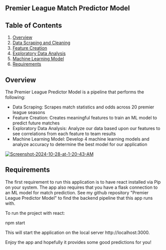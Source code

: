 ## Premier League Match Predictor Model

## Table of Contents
1. [Overview](#overview)
2. [Data Scraping and Cleaning](#data-scraping-and-cleaning)
3. [Feature Creation](#feature-creation)
4. [Exploratory Data Analysis](#exploratory-data-analysis)
5. [Machine Learning Model](#machine-learning-model)
6. [Requirements](#requirements)

## Overview
The Premier League Predictor Model is a pipeline that performs the following:

* Data Scraping: Scrapes match statistics and odds across 20 premier league seasons
* Feature Creation: Creates meaningful features to train an ML model to predict future matches
* Exploratory Data Analysis: Analyze our data based upon our features to see correlations from each feature to team results
* Machine Learning Model: Develop 4 machine learning models and analyze accuracy to determine the best model for our application

<a href="https://ibb.co/3fQt1WV"><img src="https://i.ibb.co/B4F8Ljv/Screenshot-2024-10-28-at-1-20-43-AM.png" alt="Screenshot-2024-10-28-at-1-20-43-AM" border="0"></a>

## Requirements

The first requirement to run this application is to have react installed via Pip on your system. The app also requires that you have a flask connection to an ML model for match prediction. See my github repository "Premier League Predictor Model" to find the backend pipeline that this app runs with.

To run the project with react:

npm start

This will start the application on the local server http://localhost:3000.

Enjoy the app and hopefully it provides some good predictions for you!
